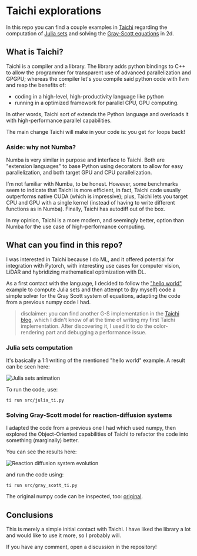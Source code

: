 # Taichi explorations

In this repo you can find a couple examples in [Taichi](https://www.taichi-lang.org/)
regarding the computation of [Julia sets](https://docs.taichi-lang.org/docs/hello_world)
and solving the [Gray-Scott
equations](https://en.wikipedia.org/wiki/Reaction%E2%80%93diffusion_system) in 2d.

<!-- You can find a blog post here: post. -->

## What is Taichi?

Taichi is a compiler and a library. The library adds python bindings to C++ to allow the
programmer for transparent use of advanced parallelization and GPGPU; whereas the compiler
let's you compile said python code with llvm and reap the benefits of:

- coding in a high-level, high-productivity language like python
- running in a optimized framework for parallel CPU, GPU computing.

In other words, Taichi sort of extends the Python language and overloads it with
high-performance parallel capabilities.

The main change Taichi will make in your code is: you get `for` loops back!

### Aside: why not Numba?

Numba is very similar in purpose and interface to Taichi. Both are "extension
languages" to base Python using decorators to allow for easy parallelization, and both
target GPU and CPU parallelization.

I'm not familiar with Numba, to be honest. However, some benchmarks seem to indicate
that Taichi is more efficient, in fact, Taichi code usually outperforms native CUDA
(which is impressive); plus, Taichi lets you target CPU and GPU with a single kernel
(instead of having to write different functions as in Numba). Finally, Taichi has
autodiff out of the box.

In my opinion, Taichi is a more modern, and seemingly better, option than Numba for the
use case of high-performance computing.

## What can you find in this repo?

I was interested in Taichi because I do ML, and it offered potential for integration
with Pytorch, with interesting use cases for computer vision, LiDAR and hybridizing
mathematical optimization with DL.

As a first contact with the language, I decided to follow the ["hello
world"](https://docs.taichi-lang.org/docs/hello_world) example to compute Julia sets and
then attempt to (by myself) code a simple solver for the Gray Scott system of equations,
adapting the code from a previous numpy code I had.

> disclaimer: you can find another G-S implementation in the [Taichi
> blog](https://docs.taichi-lang.org/blog/accelerate-python-code-100x#reaction-diffusion-equations),
> which I didn't know of at the time of writing my first Taichi implementation. After
> discovering it, I used it to do the color-rendering part and debugging a performance
> issue.

### Julia sets computation

It's basically a 1:1 writing of the mentioned "hello world" example. A result can be seen here:

![Julia sets animation](./results/julia/video.gif)

To run the code, use:

```
ti run src/julia_ti.py
```

### Solving Gray-Scott model for reaction-diffusion systems

I adapted the code from a previous one I had which used numpy, then explored the
Object-Oriented capabilities of Taichi to refactor the code into something (marginally)
better.

You can see the results here:

![Reaction diffusion system evolution](./results/reaction_diffusion/video.gif)

and run the code using:

```
ti run src/gray_scott_ti.py
```

The original numpy code can be inspected, too: [original](./src/gray_scott.py).

## Conclusions

This is merely a simple initial contact with Taichi. I have liked the library a lot and
would like to use it more, so I probably will.

If you have any comment, open a discussion in the repository!
